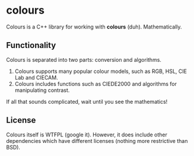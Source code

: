 # colours

Colours is a C++ library for working with **colours** (duh). Mathematically.

## Functionality

Colours is separated into two parts: conversion and algorithms.

1. Colours supports many popular colour models, such as RGB, HSL, CIE Lab and CIECAM.
2. Colours includes functions such as CIEDE2000 and algorithms for manipulating contrast.

If all that sounds complicated, wait until you see the mathematics!

## License

Colours itself is WTFPL (google it). However, it does include other dependencies which have different licenses (nothing more restrictive than BSD).



